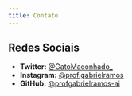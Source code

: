 ```yaml
---
title: Contato
---
```


## Redes Sociais

- **Twitter:** [@GatoMaconhado\_](https://twitter.com/GatoMaconhado_)
- **Instagram:** [@prof.gabrielramos](https://www.instagram.com/prof.gabrielramos/)
- **GitHub:** [@profgabrielramos-ai](https://github.com/profgabrielramos-ai)
